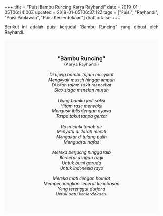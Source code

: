 +++
title = "Puisi Bambu Runcing Karya Rayhandi"
date = 2019-01-05T06:34:00Z
updated = 2019-01-05T06:37:12Z
tags = ["Puisi", "Rayhandi", "Puisi Pahlawan", "Puisi Kemerdekaan"]
draft = false
+++

<div dir="ltr" style="text-align: left;" trbidi="on"><div style="text-align: justify;">Berikut ini adalah puisi berjudul "Bambu Runcing" yang dibuat oleh Rayhandi.</div><br /><div style="background: #FAFAFA; font-size: 14px; height: auto; margin: 0 auto; padding: 50px; text-align: center; width: auto;"><span style="font-size: 18px;"><b>"Bambu Runcing"</b></span><br />(Karya Rayhandi)<br /><br /><i>Di ujung bambu tajam menyikat<br />Mengoyak musuh hingga ampun<br />Di bilah tajam sakit mencekat<br />Siap siaga menelan musuh<br /><br />Ujung bambu jadi saksi<br />Hitam rasa menyakit<br />Mengusir iblis dengan nyawa<br />Tanpa takut tanpa gentar<br /><br />Rasa cinta tanah air<br />Menyatu di darah merah<br />Mengakar di tulang putih<br />Menguasai nafas<br /><br />Mereka berjuang hingga raib<br />Bercerai dengan raga<br />Untuk bumi garuda<br />Untuk indonesia raya<br /><br />Mereka mati dengan hormat<br />Memperjuangkan secerut kebebasan <br />Yang terenggut durjana<br />Untuk satu kemerdekaan.</i> </div></div>
